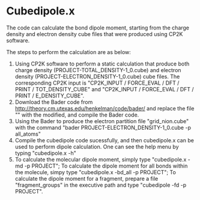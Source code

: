 # Cubedipole.x
The code can calculate the bond dipole moment, starting from the charge density and electron density cube files that were produced using CP2K software.

The steps to perform the calculation are as below:
1. Using CP2K software to perform a static calculation that produce both charge density (PROJECT-TOTAL_DENSITY-1_0.cube) and electron density (PROJECT-ELECTRON_DENSITY-1_0.cube) cube files. The corresponding CP2K input is "CP2K_INPUT / FORCE_EVAL / DFT / PRINT / TOT_DENSITY_CUBE" and "CP2K_INPUT / FORCE_EVAL / DFT / PRINT / E_DENSITY_CUBE".
2. Download the Bader code from http://theory.cm.utexas.edu/henkelman/code/bader/ and replace the file "" with the modified, and compile the Bader code.
3. Using the Bader to produce the electron partition file "grid_nion.cube" with the command "bader PROJECT-ELECTRON_DENSITY-1_0.cube -p all_atoms"
4. Compile the cubedipole code sucessfully, and then cubedipole.x can be used to perform dipole calculation. One can see the help menu by typing "cubedipole.x -h"
5. To calculate the molecular dipole moment, simply type "cubedipole.x -md -p PROJECT"; To calculate the dipole moment for all bonds within the molecule, simpy type "cubedipole.x -bd_all -p PROJECT"; To calculate the dipole moment for a fragment, prepare a file "fragment_groups" in the executive path and type "cubedipole -fd -p PROJECT".
